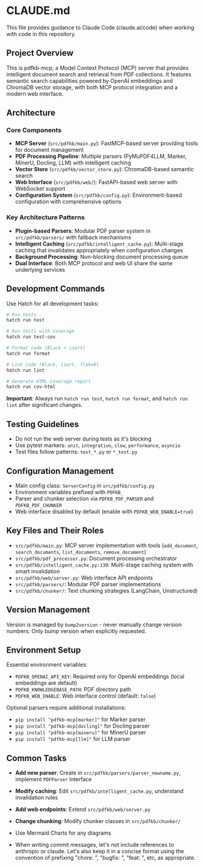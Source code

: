 # CLAUDE.md

This file provides guidance to Claude Code (claude.ai/code) when working with code in this repository.

## Project Overview

This is pdfkb-mcp, a Model Context Protocol (MCP) server that provides intelligent document search and retrieval from PDF collections. It features semantic search capabilities powered by OpenAI embeddings and ChromaDB vector storage, with both MCP protocol integration and a modern web interface.

## Architecture

### Core Components

- **MCP Server** (`src/pdfkb/main.py`): FastMCP-based server providing tools for document management
- **PDF Processing Pipeline**: Multiple parsers (PyMuPDF4LLM, Marker, MinerU, Docling, LLM) with intelligent caching
- **Vector Store** (`src/pdfkb/vector_store.py`): ChromaDB-based semantic search
- **Web Interface** (`src/pdfkb/web/`): FastAPI-based web server with WebSocket support
- **Configuration System** (`src/pdfkb/config.py`): Environment-based configuration with comprehensive options

### Key Architecture Patterns

- **Plugin-based Parsers**: Modular PDF parser system in `src/pdfkb/parsers/` with fallback mechanisms
- **Intelligent Caching** (`src/pdfkb/intelligent_cache.py`): Multi-stage caching that invalidates appropriately when configuration changes
- **Background Processing**: Non-blocking document processing queue
- **Dual Interface**: Both MCP protocol and web UI share the same underlying services

## Development Commands

Use Hatch for all development tasks:

```bash
# Run tests
hatch run test

# Run tests with coverage
hatch run test-cov

# Format code (Black + isort)
hatch run format

# Lint code (Black, isort, flake8)
hatch run lint

# Generate HTML coverage report
hatch run cov-html
```

**Important**: Always run `hatch run test`, `hatch run format`, and `hatch run lint` after significant changes.

## Testing Guidelines

- Do not run the web server during tests as it's blocking
- Use pytest markers: `unit`, `integration`, `slow`, `performance`, `asyncio`
- Test files follow patterns: `test_*.py` or `*_test.py`

## Configuration Management

- Main config class: `ServerConfig` in `src/pdfkb/config.py`
- Environment variables prefixed with `PDFKB_`
- Parser and chunker selection via `PDFKB_PDF_PARSER` and `PDFKB_PDF_CHUNKER`
- Web interface disabled by default (enable with `PDFKB_WEB_ENABLE=true`)

## Key Files and Their Roles

- `src/pdfkb/main.py`: MCP server implementation with tools (`add_document`, `search_documents`, `list_documents`, `remove_document`)
- `src/pdfkb/pdf_processor.py`: Document processing orchestrator
- `src/pdfkb/intelligent_cache.py:139`: Multi-stage caching system with smart invalidation
- `src/pdfkb/web/server.py`: Web interface API endpoints
- `src/pdfkb/parsers/`: Modular PDF parser implementations
- `src/pdfkb/chunker/`: Text chunking strategies (LangChain, Unstructured)

## Version Management

Version is managed by `bump2version` - never manually change version numbers. Only bump version when explicitly requested.

## Environment Setup

Essential environment variables:
- `PDFKB_OPENAI_API_KEY`: Required only for OpenAI embeddings (local embeddings are default)
- `PDFKB_KNOWLEDGEBASE_PATH`: PDF directory path
- `PDFKB_WEB_ENABLE`: Web interface control (default: `false`)

Optional parsers require additional installations:
- `pip install "pdfkb-mcp[marker]"` for Marker parser
- `pip install "pdfkb-mcp[docling]"` for Docling parser
- `pip install "pdfkb-mcp[mineru]"` for MinerU parser
- `pip install "pdfkb-mcp[llm]"` for LLM parser

## Common Tasks

- **Add new parser**: Create in `src/pdfkb/parsers/parser_newname.py`, implement `PDFParser` interface
- **Modify caching**: Edit `src/pdfkb/intelligent_cache.py`, understand invalidation rules
- **Add web endpoints**: Extend `src/pdfkb/web/server.py`
- **Change chunking**: Modify chunker classes in `src/pdfkb/chunker/`

- Use Mermaid Charts for any diagrams

- When writing commit messages, let's not include references to anthropic or claude. Let's also keep it in a concise format using the convention of prefixing "chore: ", "bugfix: ", "feat: ", etc, as appropriate.
